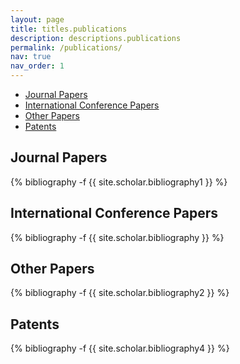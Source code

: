 ```yaml
---
layout: page
title: titles.publications
description: descriptions.publications
permalink: /publications/
nav: true
nav_order: 1
---
```

<div> <a id="top"></a>
 <ul>
  <li><a href="#papertype1"> Journal Papers </a></li>
  <li><a href="#papertype2"> International Conference Papers </a></li>
  <li><a href="#papertype3"> Other Papers </a></li>
  <li><a href="#papertype4"> Patents </a></li>
</ul> 
</div>
<!-- _pages/publications.md -->
<a id="papertype1"></a>

<div class="publications">
<h2> Journal Papers  </h2>
{% bibliography -f {{ site.scholar.bibliography1 }} %}

</div>
<a id="papertype2"> </a>

<div class="publications">
<h2> International Conference Papers</h2>
{% bibliography -f {{ site.scholar.bibliography }} %}

</div>
<a id="papertype3"></a>

<div class="publications">
<h2>Other Papers </h2>
{% bibliography -f {{ site.scholar.bibliography2 }} %}

</div>
<a id="papertype4"></a>

<div class="publications">
<h2>Patents </h2>
{% bibliography -f {{ site.scholar.bibliography4 }} %}

</div>